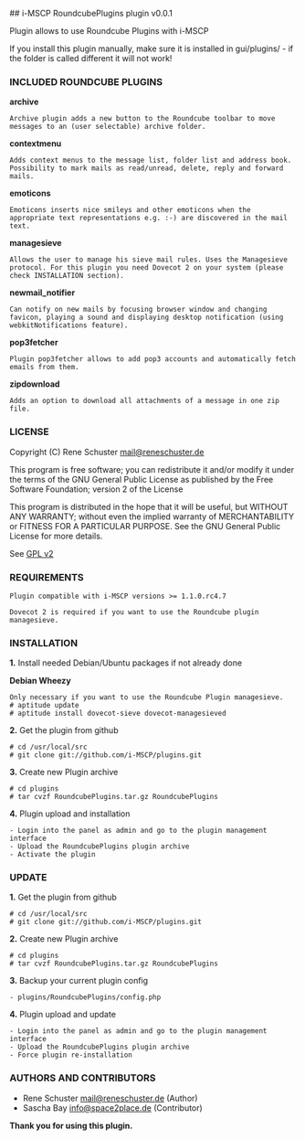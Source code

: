 ## i-MSCP RoundcubePlugins plugin v0.0.1

Plugin allows to use Roundcube Plugins with i-MSCP

If you install this plugin manually, make sure it is installed in
gui/plugins/ - if the folder is called different it will not work!

### INCLUDED ROUNDCUBE PLUGINS

**archive**

	Archive plugin adds a new button to the Roundcube toolbar to move messages to an (user selectable) archive folder.

**contextmenu**

	Adds context menus to the message list, folder list and address book. Possibility to mark mails as read/unread, delete, reply and forward mails.

**emoticons**

	Emoticons inserts nice smileys and other emoticons when the appropriate text representations e.g. :-) are discovered in the mail text.

**managesieve**

	Allows the user to manage his sieve mail rules. Uses the Managesieve protocol. For this plugin you need Dovecot 2 on your system (please check INSTALLATION section).

**newmail_notifier**

	Can notify on new mails by focusing browser window and changing favicon, playing a sound and displaying desktop notification (using webkitNotifications feature).

**pop3fetcher**

	Plugin pop3fetcher allows to add pop3 accounts and automatically fetch emails from them.

**zipdownload**

	Adds an option to download all attachments of a message in one zip file.
	

### LICENSE

Copyright (C) Rene Schuster <mail@reneschuster.de>

This program is free software; you can redistribute it and/or modify
it under the terms of the GNU General Public License as published by
the Free Software Foundation; version 2 of the License

This program is distributed in the hope that it will be useful,
but WITHOUT ANY WARRANTY; without even the implied warranty of
MERCHANTABILITY or FITNESS FOR A PARTICULAR PURPOSE.  See the
GNU General Public License for more details.

See [GPL v2](http://www.gnu.org/licenses/gpl-2.0.html "GPL v2")

### REQUIREMENTS

	Plugin compatible with i-MSCP versions >= 1.1.0.rc4.7
	
	Dovecot 2 is required if you want to use the Roundcube plugin managesieve.
	
### INSTALLATION

**1.** Install needed Debian/Ubuntu packages if not already done

**Debian Wheezy**

	Only necessary if you want to use the Roundcube Plugin managesieve.
	# aptitude update
	# aptitude install dovecot-sieve dovecot-managesieved
	
**2.** Get the plugin from github

	# cd /usr/local/src
	# git clone git://github.com/i-MSCP/plugins.git

**3.** Create new Plugin archive

	# cd plugins
	# tar cvzf RoundcubePlugins.tar.gz RoundcubePlugins
	
**4.** Plugin upload and installation

	- Login into the panel as admin and go to the plugin management interface
	- Upload the RoundcubePlugins plugin archive
	- Activate the plugin

### UPDATE

**1.** Get the plugin from github

	# cd /usr/local/src
	# git clone git://github.com/i-MSCP/plugins.git

**2.** Create new Plugin archive

	# cd plugins
	# tar cvzf RoundcubePlugins.tar.gz RoundcubePlugins

**3.** Backup your current plugin config

	- plugins/RoundcubePlugins/config.php
	
**4.** Plugin upload and update

	- Login into the panel as admin and go to the plugin management interface
	- Upload the RoundcubePlugins plugin archive
	- Force plugin re-installation

### AUTHORS AND CONTRIBUTORS

 - Rene Schuster <mail@reneschuster.de> (Author)
 - Sascha Bay <info@space2place.de> (Contributor)

**Thank you for using this plugin.**

